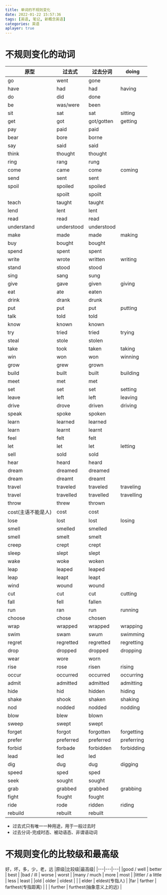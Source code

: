 ```yaml
---
title: 单词的不规则变化
date: 2022-01-22 15:57:36
tags: [英语, 笔记, 新概念英语]
categories: 英语
aplayer: true
---
```

# 不规则变化的动词
|原型 |过去式 |过去分词 |doing |
|-|-|-|-|
|go | went | gone|
|have | had | had | having| 
|do | did| done|
|be | was/were| been|
|sit | sat | sat | sitting|
|get | got| got/gotten| getting|
|pay | paid| paid|
|bear| bore| borne|
|say | said| said|
|think| thought | thought|
|ring | rang | rung |
|come | came | come | coming|
|send | sent | sent |
|spoil | spoiled | spoiled |
| | spoilt | spoilt | 
|teach | taught | taught |
|lend | lent | lent |
|read | read | read |
|understand | understood | understood |
|make | made | made | making |
|buy | bought | bought |
|spend | spent | spent | 
|write | wrote | written | writing |
|stand | stood | stood |
|sing | sang | sung|
|give | gave | given | giving |
|eat | ate | eaten |
|drink | drank | drunk |
|put | put | put | putting |
|talk | told | told |
|know | known | known|
|try | tried | tried | trying |
|steal | stole | stolen |
|take | took | taken| taking |
|win | won | won | winning |
|grow | grew | grown |
|build |  built | built | building |
|meet | met | met |
|set | set | set | setting |
|leave | left | left | leaving |
|drive | drove | driven | driving |
|speak | spoke | spoken |
|learn | learned | learned |
|learn | learnt | learnt |
|feel | felt | felt |
|let | let | let | letting |
|sell | sold | sold |
|hear | heard | heard |
|dream | dreamed | dreamed |
|dream | dreamt | dreamt |
|travel | traveled | traveled | traveling |
|travel | travelled | travelled | travelling |
|throw | threw | thrown |
|cost(主语不能是人) | cost | cost |
|lose | lost | lost | losing |
|smell | smelled | smelled |
|smell | smelt | smelt |
|creep | crept | crept |
|sleep | slept | slept |
|wake | woke | woken |
|leap | leaped | leaped |
|leap | leapt | leapt |
|wind | wound | wound |
|cut | cut | cut | cutting |
|fall | fell | fallen |
|run | ran | run | running |
|choose | chose | chosen |
|wrap | wrapped | wrapped | wrapping |
|swim | swam | swum | swimming |
|regret | regretted | regretted | regretting |
|drop | dropped | dropped | dropping |
|wear | wore | worn |
|rise | rose | risen | rising |
|occur | occurred | occurred | occurring |
|admit | admitted | admitted | admitting |
|hide | hid | hidden | hiding |
|shake | shook | shaken | shaking |
|nod | nodded | nodded | nodding |
|blow | blew | blown |
|sweep | swept | swept |
|forget | forgot | forgotten | forgetting |
|prefer | preferred | preferred | preferring |
|forbid | forbade | forbidden | forbidding |
|lead | led | led |
|dig | dug | dug | digging |
|speed | sped | sped |
|seek | sought | sought |
|grab | grabbed | grabbed | grabbing |
|fight | fought | fought |
|ride | rode | ridden | riding |
|rebuild | rebuilt | rebuilt |

- 过去式只有唯一一种用途，用于一般过去时
- 过去分词-完成时态、被动语态、非谓语动词

# 不规则变化的比较级和最高级
好，坏，多，少，老，远
|原级|比较级|最高级|
|---|---|---|
|good / well | better | best |
|bad / ill | worse | worst |
|many / much | more | most |
|littler / a little | less | least |
|old | older | oldest |
| | elder | eldest(专指人) |
|far | farther | farthest(专指距离) |
| | further | furthest(抽象意义上的远) |
